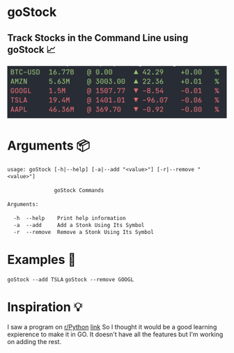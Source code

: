 <p align='center'>
  
  # goStock
  ## Track Stocks in the Command Line using goStock 📈
  <img src='https://github.com/RustyBalboadev/goStock/blob/master/goStock.png'>
</p>

# Arguments 📦
```
usage: goStock [-h|--help] [-a|--add "<value>"] [-r|--remove "<value>"]

               goStock Commands

Arguments:

  -h  --help    Print help information
  -a  --add     Add a Stonk Using Its Symbol
  -r  --remove  Remove a Stonk Using Its Symbol
```

# Examples 🧠
``goStock --add TSLA``
``goStock --remove GOOGL``

# Inspiration 💡
I saw a program on [r/Python](https://reddit.com/r/python) [link](https://github.com/jkwill87/stonky) So I thought it would be a good learning expierence to make it in GO. It doesn't have all the features but I'm working on adding the rest. 
